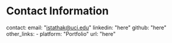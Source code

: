 # Contact Information
contact:
  email: "istathak@uci.edu"
  linkedin: "here"
  github: "here"
  other_links:
    - platform: "Portfolio"
      url: "here"
